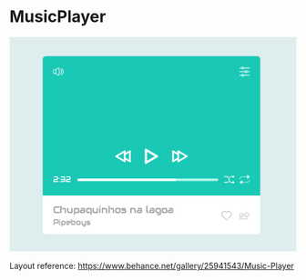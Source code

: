 # MusicPlayer

![alt text](https://raw.githubusercontent.com/Klockner/MusicPlayer/master/docs/music_player.png)

Layout reference:
https://www.behance.net/gallery/25941543/Music-Player

